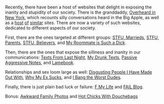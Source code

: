 Recently, there have been a host of websites that delight in exposing the inanity and stupidity of our society. There is the granddaddy, [Overheard in New York](http://www.overheardinnewyork.com), which recounts silly conversations heard in the Big Apple, as well as a [host](http://www.overheardintheoffice.com) [of](http://www.overheardatthebeach.com) [similar](http://www.overheardeverywhere.com) sites. There are now a variety of such websites, dedicated to different aspects of our society.

First, there are the ones targeted at different groups: [STFU, Marrieds](http://stfumarrieds.tumblr.com), [STFU, Parents](http://stfuparents.tumblr.com), [STFU, Believers](http://stfubelievers.tumblr.com), and [My Roommate is Such a Dick](http://myroommateisadick.blogspot.com).  

Then, there are the ones that expose the silliness and inanity in our communications: [Texts From Last Night](http://www.textsfromlastnight.com), [My Drunk Texts](http://www.mydrunktexts.com), [Passive Aggressive Notes](http://www.passiveaggressivenotes.com), and [Lamebook](http://www.lamebook.com).  

Relationships and sex loom large as well: [Disgusting People I Have Made Out With](http://disgustingmakeouts.tumblr.com), [Why My Ex Sucks](http://www.whymyexsucks.com), and [I Bang the Worst Dudes](http://sorry-mom.com).  

Finally, there is just plain bad luck or failure: [F My Life](http://www.fmylife.com) and [FAIL Blog](http://failblog.org).  

Bonus: [Awkward Family Photos](http://awkwardfamilyphotos.com) and [Hot Chicks With Douchebags](http://www.hotchickswithdouchebags.com)